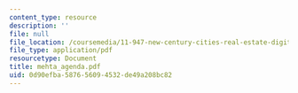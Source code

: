 ```yaml
---
content_type: resource
description: ''
file: null
file_location: /coursemedia/11-947-new-century-cities-real-estate-digital-technology-and-design-fall-2004/0d90efba587656094532de49a208bc82_mehta_agenda.pdf
file_type: application/pdf
resourcetype: Document
title: mehta_agenda.pdf
uid: 0d90efba-5876-5609-4532-de49a208bc82
---
```

